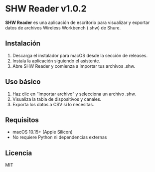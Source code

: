 # SHW Reader v1.0.2

**SHW Reader** es una aplicación de escritorio para visualizar y exportar datos de archivos Wireless Workbench (.shw) de Shure.

## Instalación

1. Descarga el instalador para macOS desde la sección de releases.
2. Instala la aplicación siguiendo el asistente.
3. Abre SHW Reader y comienza a importar tus archivos .shw.

## Uso básico

1. Haz clic en “Importar archivo” y selecciona un archivo .shw.
2. Visualiza la tabla de dispositivos y canales.
3. Exporta los datos a CSV si lo necesitas.

## Requisitos

- macOS 10.15+ (Apple Silicon)
- No requiere Python ni dependencias externas

## Licencia

MIT
